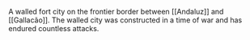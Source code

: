 A walled fort city on the frontier border between [[Andaluz]] and [[Gallacão]]. The walled city was constructed in a time of war and has endured countless attacks.